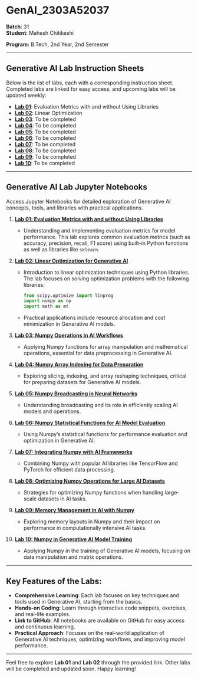 # **GenAI_2303A52037**  
**Batch**: 31  
**Student**: Mahesh Chitikeshi 

**Program:** B.Tech, 2nd Year, 2nd Semester

---

## **Generative AI Lab Instruction Sheets**  
Below is the list of labs, each with a corresponding instruction sheet. Completed labs are linked for easy access, and upcoming labs will be updated weekly:

- **[Lab 01]()**: Evaluation Metrics with and without Using Libraries  
- **[Lab 02](https://github.com/Mahesh-ch06/GenAI_2303A52037/blob/main/GenAI-Assignment-2.pdf)**: Linear Optimization  
- **[Lab 03](#)**: To be completed  
- **[Lab 04](#)**: To be completed  
- **[Lab 05](#)**: To be completed  
- **[Lab 06](#)**: To be completed  
- **[Lab 07](#)**: To be completed  
- **[Lab 08](#)**: To be completed  
- **[Lab 09](#)**: To be completed  
- **[Lab 10](#)**: To be completed  

---

## **Generative AI Lab Jupyter Notebooks**  
Access Jupyter Notebooks for detailed exploration of Generative AI concepts, tools, and libraries with practical applications.

1. **[Lab 01: Evaluation Metrics with and without Using Libraries]()**  
   - Understanding and implementing evaluation metrics for model performance. This lab explores common evaluation metrics (such as accuracy, precision, recall, F1 score) using built-in Python functions as well as libraries like `sklearn`.

2. **[Lab 02: Linear Optimization for Generative AI](https://github.com/Mahesh-ch06/GenAI_2303A52037/blob/main/2303A52037_GenAI_A2.ipynb)**  
   - Introduction to linear optimization techniques using Python libraries. The lab focuses on solving optimization problems with the following libraries:
     ```python
     from scipy.optimize import linprog
     import numpy as np
     import math as mt
     ```
   - Practical applications include resource allocation and cost minimization in Generative AI models.

3. **[Lab 03: Numpy Operations in AI Workflows](#)**  
   - Applying Numpy functions for array manipulation and mathematical operations, essential for data preprocessing in Generative AI.

4. **[Lab 04: Numpy Array Indexing for Data Preparation](#)**  
   - Exploring slicing, indexing, and array reshaping techniques, critical for preparing datasets for Generative AI models.

5. **[Lab 05: Numpy Broadcasting in Neural Networks](#)**  
   - Understanding broadcasting and its role in efficiently scaling AI models and operations.

6. **[Lab 06: Numpy Statistical Functions for AI Model Evaluation](#)**  
   - Using Numpy’s statistical functions for performance evaluation and optimization in Generative AI.

7. **[Lab 07: Integrating Numpy with AI Frameworks](#)**  
   - Combining Numpy with popular AI libraries like TensorFlow and PyTorch for efficient data processing.

8. **[Lab 08: Optimizing Numpy Operations for Large AI Datasets](#)**  
   - Strategies for optimizing Numpy functions when handling large-scale datasets in AI tasks.

9. **[Lab 09: Memory Management in AI with Numpy](#)**  
   - Exploring memory layouts in Numpy and their impact on performance in computationally intensive AI tasks.

10. **[Lab 10: Numpy in Generative AI Model Training](#)**  
    - Applying Numpy in the training of Generative AI models, focusing on data manipulation and matrix operations.

---

## **Key Features of the Labs:**

- **Comprehensive Learning**: Each lab focuses on key techniques and tools used in Generative AI, starting from the basics.
- **Hands-on Coding**: Learn through interactive code snippets, exercises, and real-life examples.
- **Link to GitHub**: All notebooks are available on GitHub for easy access and continuous learning.
- **Practical Approach**: Focuses on the real-world application of Generative AI techniques, optimizing workflows, and improving model performance.

---

Feel free to explore **Lab 01** and **Lab 02** through the provided link. Other labs will be completed and updated soon. Happy learning!

